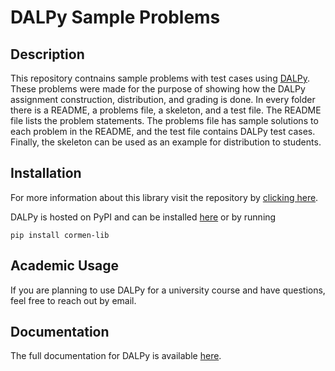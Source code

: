 # DALPy Sample Problems
## Description
This repository contnains sample problems with test cases using [DALPy](https://pypi.org/project/dalpy/). These problems were made for the purpose of showing how the DALPy assignment construction, distribution, and grading is done. In every folder there is a README, a problems file, a skeleton, and a test file. The README file lists the problem statements. The problems file has sample solutions to each problem in the README, and the test file contains DALPy test cases. Finally, the skeleton can be used as an example for distribution to students.

## Installation

For more information about this library visit the repository by [clicking here](https://github.com/DALPy-Developers/DALPy).

DALPy is hosted on PyPI and can be installed [here](https://pypi.org/project/dalpy/) or by running
```
pip install cormen-lib
```
## Academic Usage

If you are planning to use DALPy for a university course and have questions, feel free to reach out by email.

## Documentation

The full documentation for DALPy is available [here](https://dalpy-developers.github.io/DALPy/).
